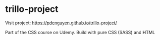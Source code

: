 # trillo-project
Visit project: https://pdcnguyen.github.io/trillo-project/

Part of the CSS course on Udemy. Build with pure CSS (SASS) and HTML


